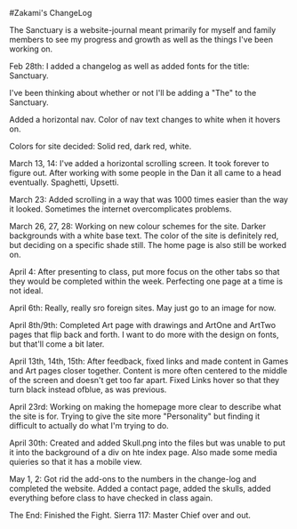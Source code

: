 #Zakami's ChangeLog

The Sanctuary is a website-journal meant primarily for myself and family members to see my progress and growth as well as the things I've been working on.

Feb 28th: I added a changelog as well as added fonts for the title: Sanctuary.

I've been thinking about whether or not I'll be adding a "The" to the Sanctuary.

Added a horizontal nav. Color of nav text changes to white when it hovers on.

Colors for site decided: Solid red, dark red, white.

March 13, 14: I've added a horizontal scrolling screen. It took forever to figure out. After working with some people in the Dan it all came to a head eventually.
Spaghetti, Upsetti.

March 23: Added scrolling in a way that was 1000 times easier than the way it looked. Sometimes the internet overcomplicates problems.

March 26, 27, 28: Working on new colour schemes for the site. Darker backgrounds with a white base text. The color of the site is definitely red, but deciding on a specific shade still. The home page is also still be worked on.

April 4: After presenting to class, put more focus on the other tabs so that they would be completed within the week. Perfecting one page at a time is not ideal.

April 6th: Really, really sro foreign sites. May just go to an image for now.

April 8th/9th: Completed Art page with drawings and ArtOne and ArtTwo pages that flip back and forth. I want to do more with the design on fonts, but that'll come a bit later.

April 13th, 14th, 15th: After feedback, fixed links and made content in Games and Art pages closer together. Content is more often centered to the middle of the screen and doesn't get too far apart. Fixed Links hover so that they turn black instead ofblue, as was previous.

April 23rd: Working on making the homepage more clear to describe what the site is for. Trying to give the site more "Personality" but finding it difficult to actually do what I'm trying to do.

April 30th: Created and added Skull.png into the files but was unable to put it into the background of a div on hte index page. Also made some media quieries so that it has a mobile view.

May 1, 2: Got rid the add-ons to the numbers in the change-log and completed the website. Added a contact page, added the skulls, added everything before class to have checked in class again.

The End: Finished the Fight. Sierra 117: Master Chief over and out.